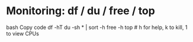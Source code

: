 # Monitoring: df / du / free / top


bash
Copy code
df -hT
du -sh * | sort -h
free -h
top            # h for help, k to kill, 1 to view CPUs
